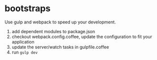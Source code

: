 # bootstraps
Use gulp and webpack to speed up your development.

1. add dependent modules to package.json
2. checkout webpack.config.coffee, update the configuration to fit your application
3. update the server/watch tasks in gulpfile.coffee
4. run ````gulp dev````